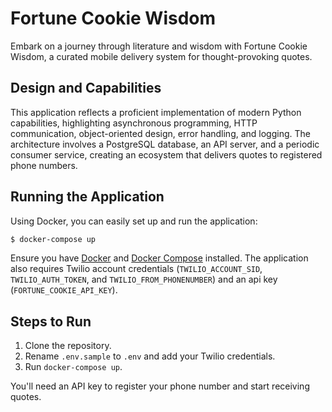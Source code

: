 # Fortune Cookie Wisdom

Embark on a journey through literature and wisdom with Fortune Cookie Wisdom, a curated mobile delivery system for thought-provoking quotes.

## Design and Capabilities

This application reflects a proficient implementation of modern Python capabilities, highlighting asynchronous programming, HTTP communication, object-oriented design, error handling, and logging. The architecture involves a PostgreSQL database, an API server, and a periodic consumer service, creating an ecosystem that delivers quotes to registered phone numbers.

## Running the Application

Using Docker, you can easily set up and run the application:

```bash
$ docker-compose up
```

Ensure you have [Docker](https://docs.docker.com/get-docker/) and [Docker Compose](https://docs.docker.com/compose/install/) installed. The application also requires Twilio account credentials (`TWILIO_ACCOUNT_SID`, `TWILIO_AUTH_TOKEN`, and `TWILIO_FROM_PHONENUMBER`) and
an api key (`FORTUNE_COOKIE_API_KEY`).

## Steps to Run

1. Clone the repository.
2. Rename `.env.sample` to `.env` and add your Twilio credentials.
3. Run `docker-compose up`.

You'll need an API key to register your phone number and start receiving quotes.

